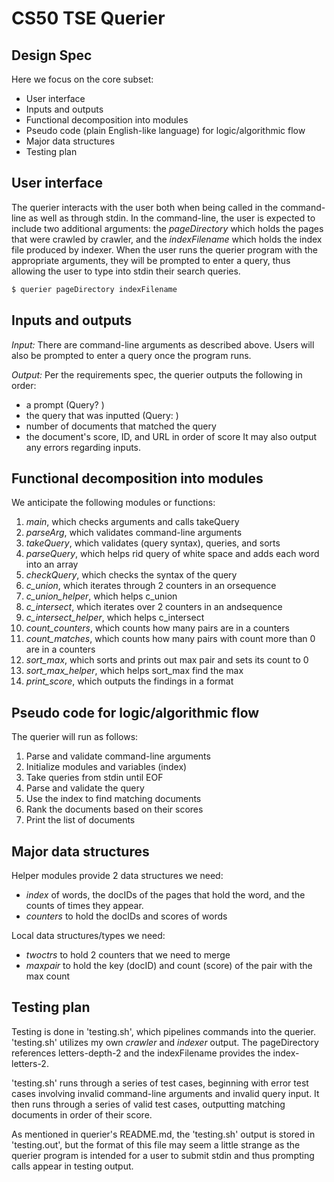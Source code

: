 # CS50 TSE Querier
## Design Spec

Here we focus on the core subset:

- User interface
- Inputs and outputs
- Functional decomposition into modules
- Pseudo code (plain English-like language) for logic/algorithmic flow
- Major data structures
- Testing plan

## User interface

The querier interacts with the user both when being called in the command-line as well as through stdin. In the command-line, the user is expected to include two additional arguments: the *pageDirectory* which holds the pages that were crawled by crawler, and the *indexFilename* which holds the index file produced by indexer. When the user runs the querier program with the appropriate arguments, they will be prompted to enter a query, thus allowing the user to type into stdin their search queries.

```bash
$ querier pageDirectory indexFilename
```

## Inputs and outputs

*Input:* There are command-line arguments as described above. Users will also be prompted to enter a query once the program runs. 

*Output:* Per the requirements spec, the querier outputs the following in order:
* a prompt (Query? )
* the query that was inputted (Query: )
* number of documents that matched the query
* the document's score, ID, and URL in order of score
It may also output any errors regarding inputs.

## Functional decomposition into modules

We anticipate the following modules or functions:

 1. *main*, which checks arguments and calls takeQuery 
 2. *parseArg*, which validates command-line arguments
 3. *takeQuery*, which validates (query syntax), queries, and sorts
 4. *parseQuery*, which helps rid query of white space and adds each word into an array
 5. *checkQuery*, which checks the syntax of the query
 6. *c_union*, which iterates through 2 counters in an orsequence
 7. *c_union_helper*, which helps c_union  
 8. *c_intersect*, which iterates over 2 counters in an andsequence
 9. *c_intersect_helper*, which helps c_intersect
 10. *count_counters*, which counts how many pairs are in a counters
 11. *count_matches*, which counts how many pairs with count more than 0 are in a counters
 12. *sort_max*, which sorts and prints out max pair and sets its count to 0
 13. *sort_max_helper*, which helps sort_max find the max
 14. *print_score*, which outputs the findings in a format

## Pseudo code for logic/algorithmic flow

The querier will run as follows:

1. Parse and validate command-line arguments
2. Initialize modules and variables (index)
3. Take queries from stdin until EOF
4. Parse and validate the query
5. Use the index to find matching documents
6. Rank the documents based on their scores
7. Print the list of documents

## Major data structures

Helper modules provide 2 data structures we need:

- *index* of words, the docIDs of the pages that hold the word, and the counts of times they appear.
- *counters* to hold the docIDs and scores of words

Local data structures/types we need:
- *twoctrs* to hold 2 counters that we need to merge
- *maxpair* to hold the key (docID) and count (score) of the pair with the max count

## Testing plan

Testing is done in 'testing.sh', which pipelines commands into the querier. 'testing.sh' utilizes my own *crawler* and *indexer* output. The pageDirectory references letters-depth-2 and the indexFilename provides the index-letters-2.

'testing.sh' runs through a series of test cases, beginning with error test cases involving invalid command-line arguments and invalid query input. It then runs through a series of valid test cases, outputting matching documents in order of their score.

As mentioned in querier's README.md, the 'testing.sh' output is stored in 'testing.out', but the format of this file may seem a little strange as the querier program is intended for a user to submit stdin and thus prompting calls appear in testing output.